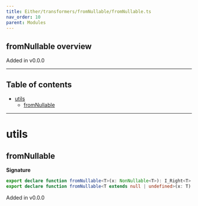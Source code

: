 ```yaml
---
title: Either/transformers/fromNullable/fromNullable.ts
nav_order: 10
parent: Modules
---
```


## fromNullable overview

Added in v0.0.0

---

<h2 class="text-delta">Table of contents</h2>

- [utils](#utils)
  - [fromNullable](#fromnullable)

---

# utils

## fromNullable

**Signature**

```ts
export declare function fromNullable<T>(x: NonNullable<T>): I_Right<T>
export declare function fromNullable<T extends null | undefined>(x: T): I_Left<T>
```

Added in v0.0.0
